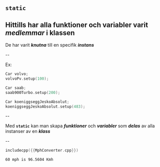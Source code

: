 ## `static` 

Hittills har alla funktioner och variabler varit ***medlemmar*** i klassen
--

De har varit ***knutna*** till en specifik ***instans*** 

--

Ex:

```cpp
Car volvo;
volvoPv.setup(100);

Car saab;
saab900Turbo.setup(200);

Car koeniggseggJeskoAbsolut;
koeniggseggJeskoAbsolut.setup(483);
```

--

Med **`static`** kan man skapa ***funktioner*** och ***variabler*** som ***delas*** av alla instanser av en ***klass***

--

```cpp
includecpp({{MphConverter.cpp}})
```
<!-- .element: class="r-stretch" -->

```
60 mph is 96.5604 Kmh
```